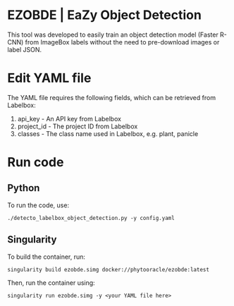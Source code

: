 # EZOBDE | EaZy Object Detection
This tool was developed to easily train an object detection model (Faster R-CNN) from ImageBox labels without the need to pre-download images or label JSON.

# Edit YAML file
The YAML file requires the following fields, which can be retrieved from Labelbox:
1. api_key - An API key from Labelbox
2. project_id - The project ID from Labelbox
3. classes - The class name used in Labelbox, e.g. plant, panicle

# Run code
## Python
To run the code, use:

```
./detecto_labelbox_object_detection.py -y config.yaml
```
## Singularity
To build the container, run:

```
singularity build ezobde.simg docker://phytooracle/ezobde:latest
```

Then, run the container using:

```
singularity run ezobde.simg -y <your YAML file here>
```
